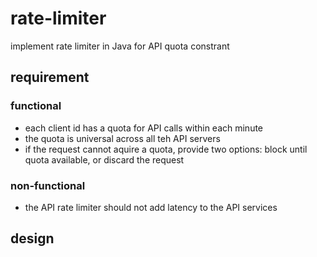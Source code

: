 # rate-limiter

implement rate limiter in Java for API quota constrant

## requirement

### functional

- each client id has a quota for API calls within each minute
- the quota is universal across all teh API servers
- if the request cannot aquire a quota, provide two options: block until quota available, or discard the request

### non-functional

- the API rate limiter should not add latency to the API services

## design
